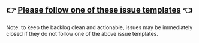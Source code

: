 ## 👉 [Please follow one of these issue templates](https://github.com/sedaprotocol/seda-rust/issues/new/choose) 👈

Note: to keep the backlog clean and actionable, issues may be immediately closed if they do not follow one of the above issue templates.


